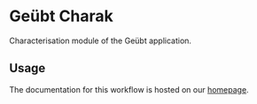 
# Geübt Charak

Characterisation module of the Geübt application.


## Usage


The documentation for this workflow is hosted on our [homepage](https://nrw-geubt.github.io/geuebt-charak/).
